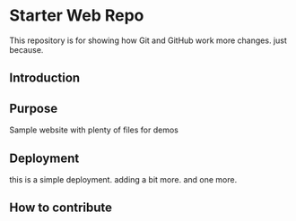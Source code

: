 # Starter Web Repo

This repository is for showing how Git and GitHub work
more changes. just because.

## Introduction

## Purpose

Sample website with plenty of files for demos

## Deployment

this is a simple deployment.
adding a bit more.
and one more.
## How to contribute